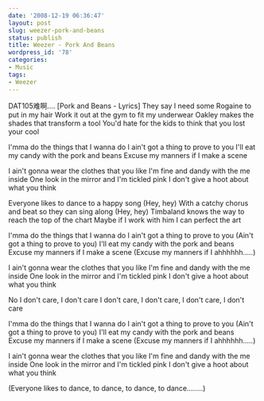 ```yaml
---
date: '2008-12-19 06:36:47'
layout: post
slug: weezer-pork-and-beans
status: publish
title: Weezer - Pork And Beans
wordpress_id: '78'
categories:
- Music
tags:
- Weezer
---
```



DAT105难啊....
[Pork and Beans - Lyrics]
They say I need some Rogaine to put in my hair
Work it out at the gym to fit my underwear
Oakley makes the shades that transform a tool
You'd hate for the kids to think that you lost your cool

I'mma do the things that I wanna do
I ain't got a thing to prove to you
I'll eat my candy with the pork and beans
Excuse my manners if I make a scene

I ain't gonna wear the clothes that you like
I'm fine and dandy with the me inside
One look in the mirror and I'm tickled pink
I don't give a hoot about what you think

Everyone likes to dance to a happy song (Hey, hey)
With a catchy chorus and beat so they can sing along (Hey, hey)
Timbaland knows the way to reach the top of the chart
Maybe if I work with him I can perfect the art

I'mma do the things that I wanna do
I ain't got a thing to prove to you
(Ain't got a thing to prove to you)
I'll eat my candy with the pork and beans
Excuse my manners if I make a scene
(Excuse my manners if I ahhhhhh.....)

I ain't gonna wear the clothes that you like
I'm fine and dandy with the me inside
One look in the mirror and I'm tickled pink
I don't give a hoot about what you think

No I don't care, I don't care
I don't care, I don't care, I don't care, I don't care

I'mma do the things that I wanna do
I ain't got a thing to prove to you
(Ain't got a thing to prove to you)
I'll eat my candy with the pork and beans
Excuse my manners if I make a scene
(Excuse my manners if I ahhhhhh.....)

I ain't gonna wear the clothes that you like
I'm fine and dandy with the me inside
One look in the mirror and I'm tickled pink
I don't give a hoot about what you think

(Everyone likes to dance, to dance, to dance, to dance........)
